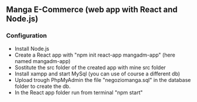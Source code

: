 ## Manga E-Commerce (web app with React and Node.js)
### Configuration
- Install Node.js
- Create a React app with "npm init react-app mangadm-app" (here named mangadm-app)
- Sostitute the src folder of the created app with mine src folder
- Install xampp and start MySql (you can use of course a different db)
- Upload trough PhpMyAdmin the file "negoziomanga.sql" in the database folder to create the db.
- In the React app folder run from terminal "npm start" 
